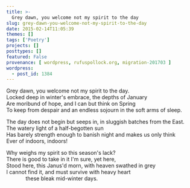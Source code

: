 ```yaml
---
title: >-
  Grey dawn, you welcome not my spirit to the day
slug: grey-dawn-you-welcome-not-my-spirit-to-the-day
date: 2015-02-14T11:05:39
themes: []
tags: ['Poetry']
projects: []
posttypes: []
featured: False
provenance: [ wordpress, rufuspollock.org, migration-201703 ]
wordpress:
  - post_id: 1384
---
```


Grey dawn, you welcome not my spirit to the day.  
Locked deep in winter's embrace, the depths of January  
Are moribund of hope, and I can but think on Spring  
To keep from despair and an endless sojourn in the soft arms of sleep.  

The day does not begin but seeps in, in sluggish batches from the East.  
The watery light of a half-begotten sun  
Has barely strength enough to banish night and makes us only think  
Ever of indoors, indoors!  

Why weighs my spirit so this season's lack?  
There is good to take in it I'm sure, yet here,  
Stood here, this Janus'd morn, with heaven swathed in grey  
I cannot find it, and must survive with heavy heart  
&nbsp;&nbsp;&nbsp;&nbsp;&nbsp;&nbsp;&nbsp;&nbsp;&nbsp;&nbsp;&nbsp;&nbsp; these bleak mid-winter days.  

